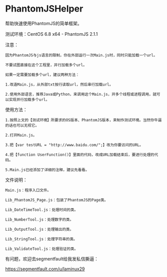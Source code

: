# PhantomJSHelper

帮助快速使用PhantomJS的简单框架。


测试环境：CentOS 6.8 x64 - PhantomJS 2.1.1



注意：

    因为PhantomJS与js语言的限制，你在外部运行一次Main.js时，同时只能加载一个url。
    
    不要试图直接在这个工程里，并行加载多个url。

    如果一定需要加载多个url，建议两种方法：
    
    1.改造Main.js，从外部txt按行读取url，然后串行加载url。
    
    2.使用外部语言，推荐Java或Python，来调用这个Main.js，开多个线程或进程调用，就可以实现并行加载多个url。



使用方法：

    1.按照上文的【测试环境】所要求的OS版本、PhantomJS版本，来制作测试环境。当然你牛逼的话也可以无视它。
    
    2.打开Main.js。
    
    3.把【var testURL = "http://www.baidu.com/";】改为你要访问的URL。
    
    4.把【function UserFunction()】里面的代码，改成URL加载结束后，要进行处理的代码。
    
    5.Main.js已经添加了详细的注释，建议先看看。



文件说明：

    Main.js：程序入口文件。
    
    Lib_PhantomJS_Page.js：包装了PhantomJS的Page类。
    
    Lib_DateTimeTool.js：处理时间的类。
    
    Lib_NumberTool.js：处理数字的类。
    
    Lib_OutputTool.js：处理输出的类。
    
    Lib_StringTool.js：处理字符串的类。
    
    Lib_ValidateTool.js：处理验证的类。



有问题，欢迎去segmentfault给我发私信撕逼：

https://segmentfault.com/u/laminux29
